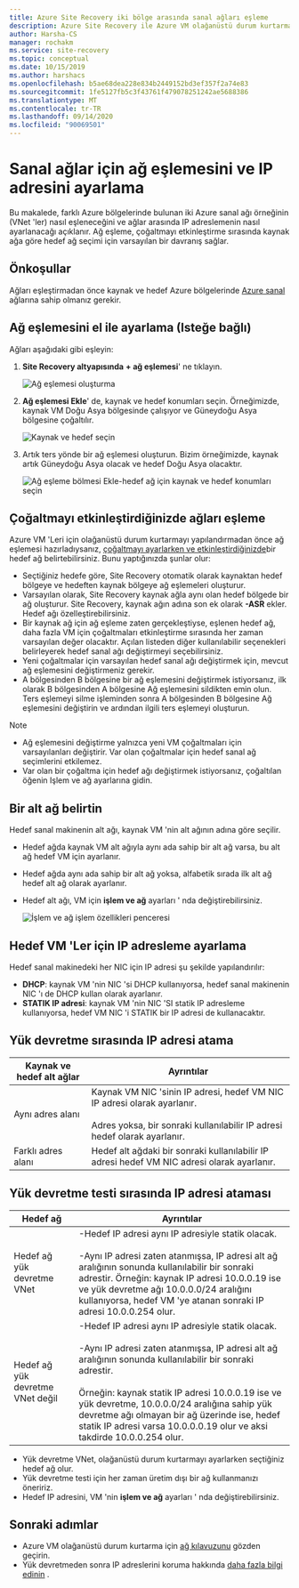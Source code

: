 ```yaml
---
title: Azure Site Recovery iki bölge arasında sanal ağları eşleme
description: Azure Site Recovery ile Azure VM olağanüstü durum kurtarma için iki Azure bölgesi arasında sanal ağları eşleme hakkında bilgi edinin.
author: Harsha-CS
manager: rochakm
ms.service: site-recovery
ms.topic: conceptual
ms.date: 10/15/2019
ms.author: harshacs
ms.openlocfilehash: b5ae68dea228e834b2449152bd3ef357f2a74e83
ms.sourcegitcommit: 1fe5127fb5c3f43761f479078251242ae5688386
ms.translationtype: MT
ms.contentlocale: tr-TR
ms.lasthandoff: 09/14/2020
ms.locfileid: "90069501"
---
```

# <a name="set-up-network-mapping-and-ip-addressing-for-vnets"></a>Sanal ağlar için ağ eşlemesini ve IP adresini ayarlama

Bu makalede, farklı Azure bölgelerinde bulunan iki Azure sanal ağı örneğinin (VNet 'ler) nasıl eşleneceğini ve ağlar arasında IP adreslemenin nasıl ayarlanacağı açıklanır. Ağ eşleme, çoğaltmayı etkinleştirme sırasında kaynak ağa göre hedef ağ seçimi için varsayılan bir davranış sağlar.

## <a name="prerequisites"></a>Önkoşullar

Ağları eşleştirmadan önce kaynak ve hedef Azure bölgelerinde [Azure sanal](../virtual-network/virtual-networks-overview.md) ağlarına sahip olmanız gerekir. 

## <a name="set-up-network-mapping-manually-optional"></a>Ağ eşlemesini el ile ayarlama (Isteğe bağlı)

Ağları aşağıdaki gibi eşleyin:

1. **Site Recovery altyapısında** **+ ağ eşlemesi**' ne tıklayın.

    ![ Ağ eşlemesi oluşturma](./media/site-recovery-network-mapping-azure-to-azure/network-mapping1.png)

3. **Ağ eşlemesi Ekle**' de, kaynak ve hedef konumları seçin. Örneğimizde, kaynak VM Doğu Asya bölgesinde çalışıyor ve Güneydoğu Asya bölgesine çoğaltılır.

    ![Kaynak ve hedef seçin](./media/site-recovery-network-mapping-azure-to-azure/network-mapping2.png)
3. Artık ters yönde bir ağ eşlemesi oluşturun. Bizim örneğimizde, kaynak artık Güneydoğu Asya olacak ve hedef Doğu Asya olacaktır.

    ![Ağ eşleme bölmesi Ekle-hedef ağ için kaynak ve hedef konumları seçin](./media/site-recovery-network-mapping-azure-to-azure/network-mapping3.png)


## <a name="map-networks-when-you-enable-replication"></a>Çoğaltmayı etkinleştirdiğinizde ağları eşleme

Azure VM 'Leri için olağanüstü durum kurtarmayı yapılandırmadan önce ağ eşlemesi hazırladıysanız, [çoğaltmayı ayarlarken ve etkinleştirdiğinizde](azure-to-azure-how-to-enable-replication.md)bir hedef ağ belirtebilirsiniz. Bunu yaptığınızda şunlar olur:

- Seçtiğiniz hedefe göre, Site Recovery otomatik olarak kaynaktan hedef bölgeye ve hedeften kaynak bölgeye ağ eşlemeleri oluşturur.
- Varsayılan olarak, Site Recovery kaynak ağla aynı olan hedef bölgede bir ağ oluşturur. Site Recovery, kaynak ağın adına son ek olarak **-ASR** ekler. Hedef ağı özelleştirebilirsiniz.
- Bir kaynak ağ için ağ eşleme zaten gerçekleştiyse, eşlenen hedef ağ, daha fazla VM için çoğaltmaları etkinleştirme sırasında her zaman varsayılan değer olacaktır. Açılan listeden diğer kullanılabilir seçenekleri belirleyerek hedef sanal ağı değiştirmeyi seçebilirsiniz. 
- Yeni çoğaltmalar için varsayılan hedef sanal ağı değiştirmek için, mevcut ağ eşlemesini değiştirmeniz gerekir.
- A bölgesinden B bölgesine bir ağ eşlemesini değiştirmek istiyorsanız, ilk olarak B bölgesinden A bölgesine Ağ eşlemesini sildikten emin olun. Ters eşlemeyi silme işleminden sonra A bölgesinden B bölgesine Ağ eşlemesini değiştirin ve ardından ilgili ters eşlemeyi oluşturun.

>[!NOTE]
>* Ağ eşlemesini değiştirme yalnızca yeni VM çoğaltmaları için varsayılanları değiştirir. Var olan çoğaltmalar için hedef sanal ağ seçimlerini etkilemez. 
>* Var olan bir çoğaltma için hedef ağı değiştirmek istiyorsanız, çoğaltılan öğenin Işlem ve ağ ayarlarına gidin.

## <a name="specify-a-subnet"></a>Bir alt ağ belirtin

Hedef sanal makinenin alt ağı, kaynak VM 'nin alt ağının adına göre seçilir.

- Hedef ağda kaynak VM alt ağıyla aynı ada sahip bir alt ağ varsa, bu alt ağ hedef VM için ayarlanır.
- Hedef ağda aynı ada sahip bir alt ağ yoksa, alfabetik sırada ilk alt ağ hedef alt ağ olarak ayarlanır.
- Hedef alt ağı, VM için **işlem ve ağ** ayarları ' nda değiştirebilirsiniz.

    ![İşlem ve ağ işlem özellikleri penceresi](./media/site-recovery-network-mapping-azure-to-azure/modify-subnet.png)


## <a name="set-up-ip-addressing-for-target-vms"></a>Hedef VM 'Ler için IP adresleme ayarlama

Hedef sanal makinedeki her NIC için IP adresi şu şekilde yapılandırılır:

- **DHCP**: kaynak VM 'nin NIC 'si DHCP kullanıyorsa, hedef sanal makinenin NIC 'ı de DHCP kullan olarak ayarlanır.
- **STATIK IP adresi**: kaynak VM 'nin NIC 'SI statik IP adresleme kullanıyorsa, hedef VM NIC 'i STATIK bir IP adresi de kullanacaktır.


## <a name="ip-address-assignment-during-failover"></a>Yük devretme sırasında IP adresi atama

**Kaynak ve hedef alt ağlar** | **Ayrıntılar**
--- | ---
Aynı adres alanı | Kaynak VM NIC 'sinin IP adresi, hedef VM NIC IP adresi olarak ayarlanır.<br/><br/> Adres yoksa, bir sonraki kullanılabilir IP adresi hedef olarak ayarlanır.
Farklı adres alanı | Hedef alt ağdaki bir sonraki kullanılabilir IP adresi hedef VM NIC adresi olarak ayarlanır.



## <a name="ip-address-assignment-during-test-failover"></a>Yük devretme testi sırasında IP adresi ataması

**Hedef ağ** | **Ayrıntılar**
--- | ---
Hedef ağ yük devretme VNet | -Hedef IP adresi aynı IP adresiyle statik olacak. <br/><br/>  -Aynı IP adresi zaten atanmışsa, IP adresi alt ağ aralığının sonunda kullanılabilir bir sonraki adrestir. Örneğin: kaynak IP adresi 10.0.0.19 ise ve yük devretme ağı 10.0.0.0/24 aralığını kullanıyorsa, hedef VM 'ye atanan sonraki IP adresi 10.0.0.254 olur.
Hedef ağ yük devretme VNet değil | -Hedef IP adresi aynı IP adresiyle statik olacak.<br/><br/>  -Aynı IP adresi zaten atanmışsa, IP adresi alt ağ aralığının sonunda kullanılabilir bir sonraki adrestir.<br/><br/> Örneğin: kaynak statik IP adresi 10.0.0.19 ise ve yük devretme, 10.0.0.0/24 aralığına sahip yük devretme ağı olmayan bir ağ üzerinde ise, hedef statik IP adresi varsa 10.0.0.0.19 olur ve aksi takdirde 10.0.0.254 olur.

- Yük devretme VNet, olağanüstü durum kurtarmayı ayarlarken seçtiğiniz hedef ağ olur.
- Yük devretme testi için her zaman üretim dışı bir ağ kullanmanızı öneririz.
- Hedef IP adresini, VM 'nin **işlem ve ağ** ayarları ' nda değiştirebilirsiniz.


## <a name="next-steps"></a>Sonraki adımlar

- Azure VM olağanüstü durum kurtarma için [ağ kılavuzunu](./azure-to-azure-about-networking.md) gözden geçirin.
- Yük devretmeden sonra IP adreslerini koruma hakkında [daha fazla bilgi edinin](site-recovery-retain-ip-azure-vm-failover.md) .
